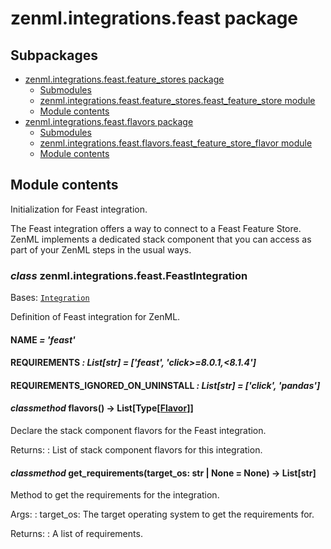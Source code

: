 # zenml.integrations.feast package

## Subpackages

* [zenml.integrations.feast.feature_stores package](zenml.integrations.feast.feature_stores.md)
  * [Submodules](zenml.integrations.feast.feature_stores.md#submodules)
  * [zenml.integrations.feast.feature_stores.feast_feature_store module](zenml.integrations.feast.feature_stores.md#zenml-integrations-feast-feature-stores-feast-feature-store-module)
  * [Module contents](zenml.integrations.feast.feature_stores.md#module-contents)
* [zenml.integrations.feast.flavors package](zenml.integrations.feast.flavors.md)
  * [Submodules](zenml.integrations.feast.flavors.md#submodules)
  * [zenml.integrations.feast.flavors.feast_feature_store_flavor module](zenml.integrations.feast.flavors.md#zenml-integrations-feast-flavors-feast-feature-store-flavor-module)
  * [Module contents](zenml.integrations.feast.flavors.md#module-contents)

## Module contents

Initialization for Feast integration.

The Feast integration offers a way to connect to a Feast Feature Store. ZenML
implements a dedicated stack component that you can access as part of your ZenML
steps in the usual ways.

### *class* zenml.integrations.feast.FeastIntegration

Bases: [`Integration`](zenml.integrations.md#zenml.integrations.integration.Integration)

Definition of Feast integration for ZenML.

#### NAME *= 'feast'*

#### REQUIREMENTS *: List[str]* *= ['feast', 'click>=8.0.1,<8.1.4']*

#### REQUIREMENTS_IGNORED_ON_UNINSTALL *: List[str]* *= ['click', 'pandas']*

#### *classmethod* flavors() → List[Type[[Flavor](zenml.stack.md#zenml.stack.flavor.Flavor)]]

Declare the stack component flavors for the Feast integration.

Returns:
: List of stack component flavors for this integration.

#### *classmethod* get_requirements(target_os: str | None = None) → List[str]

Method to get the requirements for the integration.

Args:
: target_os: The target operating system to get the requirements for.

Returns:
: A list of requirements.
